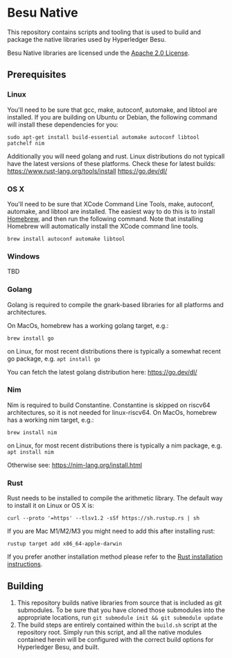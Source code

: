 # Besu Native

This repository contains scripts and tooling that is used to build and package the native libraries
used by Hyperledger Besu.

Besu Native libraries are licensed unde the [Apache 2.0 License](LICENSE).

## Prerequisites

### Linux

You'll need to be sure that gcc, make, autoconf, automake, and libtool are installed. If you are
building on Ubuntu or Debian, the following command will install these dependencies for you:

```
sudo apt-get install build-essential automake autoconf libtool patchelf nim
```

Additionally you will need golang and rust.  Linux distributions do not typicall have the latest 
versions of these platforms.  Check these for latest builds:
https://www.rust-lang.org/tools/install
https://go.dev/dl/

### OS X

You'll need to be sure that XCode Command Line Tools, make, autoconf, automake, and libtool are
installed. The easiest way to do this is to install [Homebrew](https://brew.sh/), and then run the
following command. Note that installing Homebrew will automatically install the XCode command line
tools.

```
brew install autoconf automake libtool
```

### Windows

TBD

### Golang

Golang is required to compile the gnark-based libraries for all platforms and architectures.  

On MacOs, homebrew has a working golang target, e.g.:

`brew install go`

on Linux, for most recent distributions there is typically a somewhat recent go package, e.g.
`apt install go`

You can fetch the latest golang distribution here:
https://go.dev/dl/

### Nim

Nim is required to build Constantine.  Constantine is skipped on riscv64 architectures, so it is not needed for linux-riscv64.
On MacOs, homebrew has a working nim target, e.g.:

`brew install nim`

on Linux, for most recent distributions there is typically a nim package, e.g. 
`apt install nim`

Otherwise see:
https://nim-lang.org/install.html

### Rust

Rust needs to be installed to compile the arithmetic library. The default way to install it on Linux or OS X is:

```
curl --proto '=https' --tlsv1.2 -sSf https://sh.rustup.rs | sh
```

If you are Mac M1/M2/M3 you might need to add this after installing rust:

```
rustup target add x86_64-apple-darwin
```

If you prefer another installation method please refer to the [Rust installation instructions](https://www.rust-lang.org/tools/install).

## Building

1. This repository builds native libraries from source that is included as git submodules. To be
   sure that you have cloned those submodules into the appropriate locations,
   run `git submodule init && git submodule update`
2. The build steps are entirely contained within the `build.sh` script at the repository root.
   Simply run this script, and all the native modules contained herein will be configured with the
   correct build options for Hyperledger Besu, and built.

